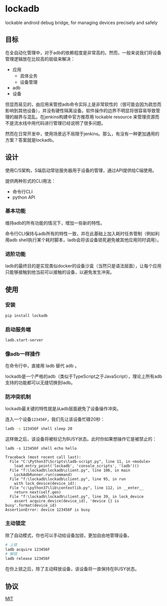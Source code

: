 # lockadb

lockable android debug bridge, for managing devices precisely and safely

## 目标

在全自动化管理中，对于adb的依赖程度是非常高的。然而，一般来说我们将设备管理逻辑放在比较高的层级来解决：

- 应用
    - 具体业务
    - 设备管理
- adb
- 设备

但显而易见的，由应用来管控adb命令实际上是非常软性的（很可能会因为疏忽而影响到其他设备），并没有硬性隔离设备。软件操作的边界不明显将很容易导致管理的越界与混乱。在jenkins构建中官方推荐用 lockable resource 来管理资源而不是流水线中用代码进行管理已经说明了很多问题。

然而在日常开发中，使用场景远不局限于jenkins。那么，有没有一种更加通用的方案？答案就是lockadb。

## 设计

使用C/S架构，S端启动常驻服务器用于设备的管理，通过API提供给C端使用。

提供两种形式的CLI用法：

- 命令行CLI
- python API

### 基本功能

维持adb的所有功能的情况下，增加一些新的特性。

命令行CLI保持与adb所有的特性一致，并在此基础上加入耗时任务管制（例如利用adb shell执行某个耗时脚本，ladb会将该设备锁死避免被其他应用同时调用）。

### 进阶功能

ladb的最终目的是实现类似docker的设备沙盒（当然只是语法层面），让每个应用只能够接触到他当前可以接触的设备，以避免发生冲突。

## 使用

### 安装

```bash
pip install lockadb
```

### 启动服务端

```bash
ladb.start-server
```

### 像adb一样操作

在命令行中，直接用 ladb 替代 adb 。

lockadb是一个严格的adb（类似于TypeScript之于JavaScript），理论上所有adb支持的功能都可以无缝切换到ladb。

### 防冲突机制

lockadb最关键的特性就是从adb层面避免了设备操作冲突。

连入一个设备`123456F`，我们先让该设备忙碌20秒：

```bash
ladb -s 123456F shell sleep 20
```

这样做之后，该设备将被标记为BUSY状态。此时你如果想操作它是被禁止的：

```text
ladb -s 123456F shell echo hello

Traceback (most recent call last):
  File "C:\Python37\Scripts\ladb-script.py", line 11, in <module>
    load_entry_point('lockadb', 'console_scripts', 'ladb')()
  File "f:\lockadb\lockadb\client.py", line 106, in main
    LockAdbRunner.run(command)
  File "f:\lockadb\lockadb\client.py", line 95, in run
    with lock_device(device_id):
  File "c:\python37\lib\contextlib.py", line 112, in __enter__
    return next(self.gen)
  File "f:\lockadb\lockadb\client.py", line 39, in lock_device
    assert acquire_device(device_id), 'device {} is busy'.format(device_id)
AssertionError: device 123456F is busy
```

### 主动锁定

除了自动模式，你也可以手动给设备加锁，更加自由地管理设备。

```bash
# 上锁
ladb acquire 123456F
# 解锁
ladb release 123456F
```

在你上锁之后，除了主动释放设备，该设备将一直保持在BUSY状态。

## 协议

[MIT](LICENSE)
